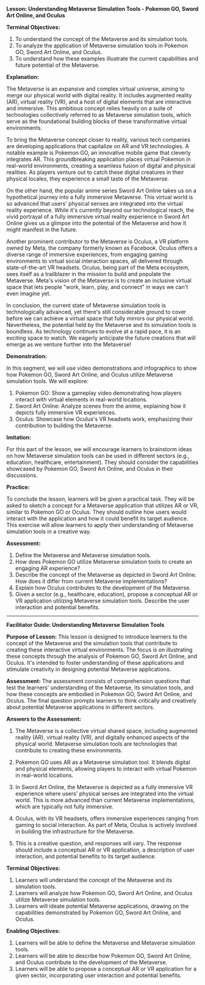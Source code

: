 **Lesson: Understanding Metaverse Simulation Tools - Pokemon GO, Sword Art Online, and Oculus**

**Terminal Objectives:**
1. To understand the concept of the Metaverse and its simulation tools.
2. To analyze the application of Metaverse simulation tools in Pokemon GO, Sword Art Online, and Oculus.
3. To understand how these examples illustrate the current capabilities and future potential of the Metaverse.

**Explanation:**

The Metaverse is an expansive and complex virtual universe, aiming to merge our physical world with digital reality. It includes augmented reality (AR), virtual reality (VR), and a host of digital elements that are interactive and immersive. This ambitious concept relies heavily on a suite of technologies collectively referred to as Metaverse simulation tools, which serve as the foundational building blocks of these transformative virtual environments.

To bring the Metaverse concept closer to reality, various tech companies are developing applications that capitalize on AR and VR technologies. A notable example is Pokemon GO, an innovative mobile game that cleverly integrates AR. This groundbreaking application places virtual Pokemon in real-world environments, creating a seamless fusion of digital and physical realities. As players venture out to catch these digital creatures in their physical locales, they experience a small taste of the Metaverse.

On the other hand, the popular anime series Sword Art Online takes us on a hypothetical journey into a fully immersive Metaverse. This virtual world is so advanced that users' physical senses are integrated into the virtual reality experience. While it's currently beyond our technological reach, the vivid portrayal of a fully immersive virtual reality experience in Sword Art Online gives us a glimpse into the potential of the Metaverse and how it might manifest in the future.

Another prominent contributor to the Metaverse is Oculus, a VR platform owned by Meta, the company formerly known as Facebook. Oculus offers a diverse range of immersive experiences, from engaging gaming environments to virtual social interaction spaces, all delivered through state-of-the-art VR headsets. Oculus, being part of the Meta ecosystem, sees itself as a trailblazer in the mission to build and populate the Metaverse. Meta's vision of the Metaverse is to create an inclusive virtual space that lets people "work, learn, play, and connect" in ways we can't even imagine yet.

In conclusion, the current state of Metaverse simulation tools is technologically advanced, yet there's still considerable ground to cover before we can achieve a virtual space that fully mirrors our physical world. Nevertheless, the potential held by the Metaverse and its simulation tools is boundless. As technology continues to evolve at a rapid pace, it is an exciting space to watch. We eagerly anticipate the future creations that will emerge as we venture further into the Metaverse!

**Demonstration:**

In this segment, we will use video demonstrations and infographics to show how Pokemon GO, Sword Art Online, and Oculus utilize Metaverse simulation tools. We will explore:

1. Pokemon GO: Show a gameplay video demonstrating how players interact with virtual elements in real-world locations. 
2. Sword Art Online: Analyze scenes from the anime, explaining how it depicts fully immersive VR experiences.
3. Oculus: Showcase how Oculus's VR headsets work, emphasizing their contribution to building the Metaverse.

**Imitation:**

For this part of the lesson, we will encourage learners to brainstorm ideas on how Metaverse simulation tools can be used in different sectors (e.g., education, healthcare, entertainment). They should consider the capabilities showcased by Pokemon GO, Sword Art Online, and Oculus in their discussions.

**Practice:**

To conclude the lesson, learners will be given a practical task. They will be asked to sketch a concept for a Metaverse application that utilizes AR or VR, similar to Pokemon GO or Oculus. They should outline how users would interact with the application and how it could benefit its target audience. This exercise will allow learners to apply their understanding of Metaverse simulation tools in a creative way.

**Assessment:**

1. Define the Metaverse and Metaverse simulation tools.
2. How does Pokemon GO utilize Metaverse simulation tools to create an engaging AR experience?
3. Describe the concept of the Metaverse as depicted in Sword Art Online. How does it differ from current Metaverse implementations?
4. Explain how Oculus contributes to the development of the Metaverse.
5. Given a sector (e.g., healthcare, education), propose a conceptual AR or VR application utilizing Metaverse simulation tools. Describe the user interaction and potential benefits.


<hr>

**Facilitator Guide: Understanding Metaverse Simulation Tools**

**Purpose of Lesson:**
This lesson is designed to introduce learners to the concept of the Metaverse and the simulation tools that contribute to creating these interactive virtual environments. The focus is on illustrating these concepts through the analysis of Pokemon GO, Sword Art Online, and Oculus. It's intended to foster understanding of these applications and stimulate creativity in designing potential Metaverse applications.

**Assessment:**
The assessment consists of comprehension questions that test the learners' understanding of the Metaverse, its simulation tools, and how these concepts are embodied in Pokemon GO, Sword Art Online, and Oculus. The final question prompts learners to think critically and creatively about potential Metaverse applications in different sectors.

**Answers to the Assessment:**

1. The Metaverse is a collective virtual shared space, including augmented reality (AR), virtual reality (VR), and digitally enhanced aspects of the physical world. Metaverse simulation tools are technologies that contribute to creating these environments.

2. Pokemon GO uses AR as a Metaverse simulation tool. It blends digital and physical elements, allowing players to interact with virtual Pokemon in real-world locations.

3. In Sword Art Online, the Metaverse is depicted as a fully immersive VR experience where users' physical senses are integrated into the virtual world. This is more advanced than current Metaverse implementations, which are typically not fully immersive.

4. Oculus, with its VR headsets, offers immersive experiences ranging from gaming to social interaction. As part of Meta, Oculus is actively involved in building the infrastructure for the Metaverse.

5. This is a creative question, and responses will vary. The response should include a conceptual AR or VR application, a description of user interaction, and potential benefits to its target audience.

**Terminal Objectives:**
1. Learners will understand the concept of the Metaverse and its simulation tools.
2. Learners will analyze how Pokemon GO, Sword Art Online, and Oculus utilize Metaverse simulation tools.
3. Learners will ideate potential Metaverse applications, drawing on the capabilities demonstrated by Pokemon GO, Sword Art Online, and Oculus.

**Enabling Objectives:**
1. Learners will be able to define the Metaverse and Metaverse simulation tools.
2. Learners will be able to describe how Pokemon GO, Sword Art Online, and Oculus contribute to the development of the Metaverse.
3. Learners will be able to propose a conceptual AR or VR application for a given sector, incorporating user interaction and potential benefits.
